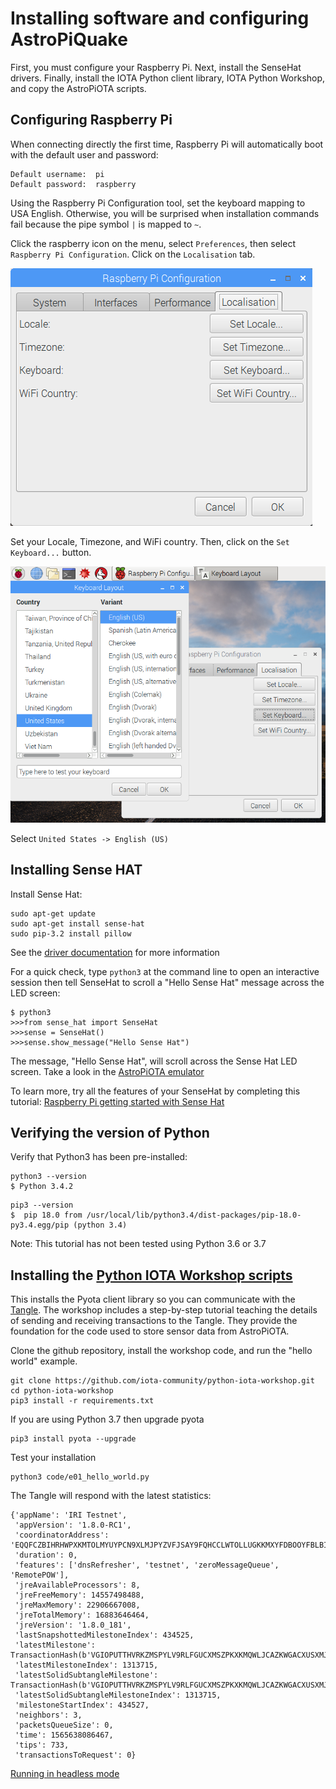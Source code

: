 # Installing software and configuring AstroPiQuake

First, you must configure your Raspberry Pi.  Next, install the SenseHat drivers.  Finally, install the IOTA Python client library, IOTA Python Workshop, and copy the AstroPiOTA scripts.

## Configuring Raspberry Pi

When connecting directly the first time, Raspberry Pi will automatically boot with the default user and password:

```
Default username:  pi
Default password:  raspberry
```

Using the Raspberry Pi Configuration tool, set the keyboard mapping to USA English.  Otherwise, you will be surprised when installation commands fail because the pipe symbol `|` is mapped to `~`.

Click the raspberry icon on the menu, select `Preferences`, then select `Raspberry Pi Configuration`.  Click on the `Localisation` tab.

![RasPi configuration window as described in text](images/Localisation.png)

Set your Locale, Timezone, and WiFi country.  Then, click on the `Set Keyboard...` button.

![Window for setting localisation as described in text](images/localisation2.png)

Select `United States -> English (US)`

## Installing Sense HAT

Install Sense Hat:

```
sudo apt-get update
sudo apt-get install sense-hat
sudo pip-3.2 install pillow
```
See the [driver documentation](https://pythonhosted.org/sense-hat/) for more information

For a quick check, type `python3` at the command line to open an interactive session then tell SenseHat to scroll a "Hello Sense Hat" message across the LED screen:

```
$ python3
>>>from sense_hat import SenseHat
>>>sense = SenseHat()
>>>sense.show_message("Hello Sense Hat")
```

The message, "Hello Sense Hat", will scroll across the Sense Hat LED screen.  Take a look in the <a href="http://www.NelsonGlobalGeek.com/I3/Phase1/AstroPiOTAemulator-HelloSenseHat.htm">AstroPiOTA emulator</a>

To learn more, try all the features of your SenseHat by completing this tutorial:  [Raspberry Pi getting started with Sense Hat](https://projects.raspberrypi.org/en/projects/getting-started-with-the-sense-hat)

## Verifying the version of Python

Verify that Python3 has been pre-installed:

```
python3 --version
$ Python 3.4.2
```

```
pip3 --version
$  pip 18.0 from /usr/local/lib/python3.4/dist-packages/pip-18.0-py3.4.egg/pip (python 3.4)
```

Note:  This tutorial has not been tested using Python 3.6 or 3.7

## Installing the [Python IOTA Workshop scripts](https://github.com/iota-community/python-iota-workshop)

This installs the Pyota client library so you can communicate with the [Tangle](https://docs.iota.org/docs/dev-essentials/0.1/concepts/the-tangle).   The workshop includes a step-by-step tutorial teaching the details of sending and receiving transactions to the Tangle.  They provide the foundation for the code used to store sensor data from AstroPiOTA.

Clone the github repository, install the workshop code, and run the "hello world" example.
```
git clone https://github.com/iota-community/python-iota-workshop.git
cd python-iota-workshop
pip3 install -r requirements.txt
```
If you are using Python 3.7 then upgrade pyota

```
pip3 install pyota --upgrade
```
Test your installation
```
python3 code/e01_hello_world.py
```

The Tangle will respond with the latest statistics:

```
{'appName': 'IRI Testnet',
 'appVersion': '1.8.0-RC1',
 'coordinatorAddress': 'EQQFCZBIHRHWPXKMTOLMYUYPCN9XLMJPYZVFJSAY9FQHCCLWTOLLUGKKMXYFDBOOYFBLBI9WUEILGECYM',
 'duration': 0,
 'features': ['dnsRefresher', 'testnet', 'zeroMessageQueue', 'RemotePOW'],
 'jreAvailableProcessors': 8,
 'jreFreeMemory': 14557498488,
 'jreMaxMemory': 22906667008,
 'jreTotalMemory': 16883646464,
 'jreVersion': '1.8.0_181',
 'lastSnapshottedMilestoneIndex': 434525,
 'latestMilestone': TransactionHash(b'VGIOPUTTHVRKZMSPYLV9RLFGUCXMSZPKXKMQWLJCAZKWGACXUSXMJHCNLHWBVZGLSRTYDUEOAWTTBS999'),
 'latestMilestoneIndex': 1313715,
 'latestSolidSubtangleMilestone': TransactionHash(b'VGIOPUTTHVRKZMSPYLV9RLFGUCXMSZPKXKMQWLJCAZKWGACXUSXMJHCNLHWBVZGLSRTYDUEOAWTTBS999'),
 'latestSolidSubtangleMilestoneIndex': 1313715,
 'milestoneStartIndex': 434527,
 'neighbors': 3,
 'packetsQueueSize': 0,
 'time': 1565638086467,
 'tips': 733,
 'transactionsToRequest': 0}
```

[Running in headless mode](Headless.md)
